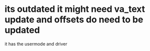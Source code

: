 # its outdated it might need va_text update and offsets do need to be updated

it has the usermode and driver 

